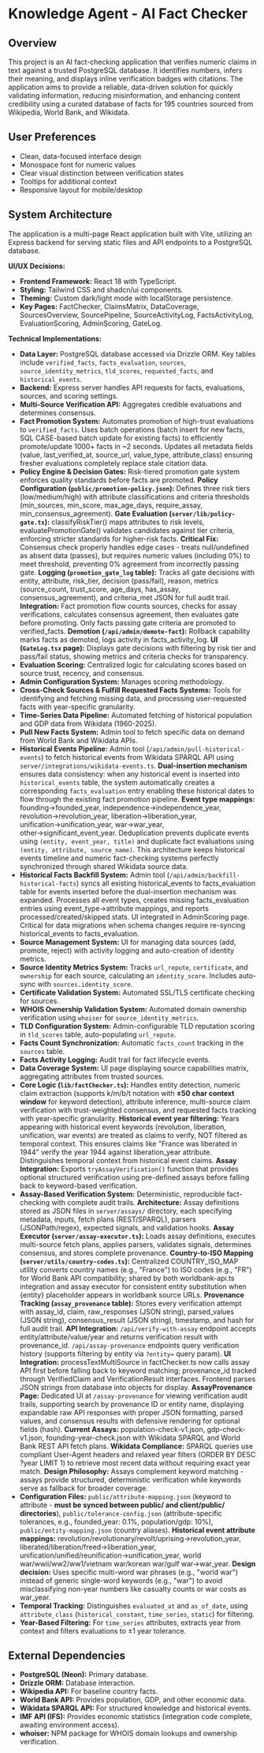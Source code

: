 # Knowledge Agent - AI Fact Checker

## Overview
This project is an AI fact-checking application that verifies numeric claims in text against a trusted PostgreSQL database. It identifies numbers, infers their meaning, and displays inline verification badges with citations. The application aims to provide a reliable, data-driven solution for quickly validating information, reducing misinformation, and enhancing content credibility using a curated database of facts for 195 countries sourced from Wikipedia, World Bank, and Wikidata.

## User Preferences
- Clean, data-focused interface design
- Monospace font for numeric values
- Clear visual distinction between verification states
- Tooltips for additional context
- Responsive layout for mobile/desktop

## System Architecture
The application is a multi-page React application built with Vite, utilizing an Express backend for serving static files and API endpoints to a PostgreSQL database.

**UI/UX Decisions:**
- **Frontend Framework:** React 18 with TypeScript.
- **Styling:** Tailwind CSS and shadcn/ui components.
- **Theming:** Custom dark/light mode with localStorage persistence.
- **Key Pages:** FactChecker, ClaimsMatrix, DataCoverage, SourcesOverview, SourcePipeline, SourceActivityLog, FactsActivityLog, EvaluationScoring, AdminScoring, GateLog.

**Technical Implementations:**
- **Data Layer:** PostgreSQL database accessed via Drizzle ORM. Key tables include `verified_facts`, `facts_evaluation`, `sources`, `source_identity_metrics`, `tld_scores`, `requested_facts`, and `historical_events`.
- **Backend:** Express server handles API requests for facts, evaluations, sources, and scoring settings.
- **Multi-Source Verification API:** Aggregates credible evaluations and determines consensus.
- **Fact Promotion System:** Automates promotion of high-trust evaluations to `verified_facts`. Uses batch operations (batch insert for new facts, SQL CASE-based batch update for existing facts) to efficiently promote/update 1000+ facts in ~2 seconds. Updates all metadata fields (value, last_verified_at, source_url, value_type, attribute_class) ensuring fresher evaluations completely replace stale citation data.
- **Policy Engine & Decision Gates:** Risk-tiered promotion gate system enforces quality standards before facts are promoted. **Policy Configuration (`public/promotion-policy.json`):** Defines three risk tiers (low/medium/high) with attribute classifications and criteria thresholds (min_sources, min_score, max_age_days, require_assay, min_consensus_agreement). **Gate Evaluation (`server/lib/policy-gate.ts`):** classifyRiskTier() maps attributes to risk levels, evaluatePromotionGate() validates candidates against tier criteria, enforcing stricter standards for higher-risk facts. **Critical Fix:** Consensus check properly handles edge cases - treats null/undefined as absent data (passes), but requires numeric values (including 0%) to meet threshold, preventing 0% agreement from incorrectly passing gate. **Logging (`promotion_gate_log` table):** Tracks all gate decisions with entity, attribute, risk_tier, decision (pass/fail), reason, metrics (source_count, trust_score, age_days, has_assay, consensus_agreement), and criteria_met JSON for full audit trail. **Integration:** Fact promotion flow counts sources, checks for assay verifications, calculates consensus agreement, then evaluates gate before promoting. Only facts passing gate criteria are promoted to verified_facts. **Demotion (`/api/admin/demote-fact`):** Rollback capability marks facts as demoted, logs activity in facts_activity_log. **UI (`GateLog.tsx` page):** Displays gate decisions with filtering by risk tier and pass/fail status, showing metrics and criteria checks for transparency.
- **Evaluation Scoring:** Centralized logic for calculating scores based on source trust, recency, and consensus.
- **Admin Configuration System:** Manages scoring methodology.
- **Cross-Check Sources & Fulfill Requested Facts Systems:** Tools for identifying and fetching missing data, and processing user-requested facts with year-specific granularity.
- **Time-Series Data Pipeline:** Automated fetching of historical population and GDP data from Wikidata (1960-2025).
- **Pull New Facts System:** Admin tool to fetch specific data on demand from World Bank and Wikidata APIs.
- **Historical Events Pipeline:** Admin tool (`/api/admin/pull-historical-events`) to fetch historical events from Wikidata SPARQL API using `server/integrations/wikidata-events.ts`. **Dual-insertion mechanism** ensures data consistency: when any historical event is inserted into `historical_events` table, the system automatically creates a corresponding `facts_evaluation` entry enabling these historical dates to flow through the existing fact promotion pipeline. **Event type mappings:** founding→founded_year, independence→independence_year, revolution→revolution_year, liberation→liberation_year, unification→unification_year, war→war_year, other→significant_event_year. Deduplication prevents duplicate events using `(entity, event_year, title)` and duplicate fact evaluations using `(entity, attribute, source_name)`. This architecture keeps historical events timeline and numeric fact-checking systems perfectly synchronized through shared Wikidata source data.
- **Historical Facts Backfill System:** Admin tool (`/api/admin/backfill-historical-facts`) syncs all existing historical_events to facts_evaluation table for events inserted before the dual-insertion mechanism was expanded. Processes all event types, creates missing facts_evaluation entries using event_type→attribute mappings, and reports processed/created/skipped stats. UI integrated in AdminScoring page. Critical for data migrations when schema changes require re-syncing historical_events to facts_evaluation.
- **Source Management System:** UI for managing data sources (add, promote, reject) with activity logging and auto-creation of identity metrics.
- **Source Identity Metrics System:** Tracks `url_repute`, `certificate`, and `ownership` for each source, calculating an `identity_score`. Includes auto-sync with `sources.identity_score`.
- **Certificate Validation System:** Automated SSL/TLS certificate checking for sources.
- **WHOIS Ownership Validation System:** Automated domain ownership verification using `whoiser` for `source_identity_metrics`.
- **TLD Configuration System:** Admin-configurable TLD reputation scoring in `tld_scores` table, auto-populating `url_repute`.
- **Facts Count Synchronization:** Automatic `facts_count` tracking in the `sources` table.
- **Facts Activity Logging:** Audit trail for fact lifecycle events.
- **Data Coverage System:** UI page displaying source capabilities matrix, aggregating attributes from trusted sources.
- **Core Logic (`lib/factChecker.ts`):** Handles entity detection, numeric claim extraction (supports k/m/b/t notation with **±50 char context window** for keyword detection), attribute inference, multi-source claim verification with trust-weighted consensus, and requested facts tracking with year-specific granularity. **Historical event year filtering:** Years appearing with historical event keywords (revolution, liberation, unification, war events) are treated as claims to verify, NOT filtered as temporal context. This ensures claims like "France was liberated in 1944" verify the year 1944 against liberation_year attribute. Distinguishes temporal context from historical event claims. **Assay Integration:** Exports `tryAssayVerification()` function that provides optional structured verification using pre-defined assays before falling back to keyword-based verification.
- **Assay-Based Verification System:** Deterministic, reproducible fact-checking with complete audit trails. **Architecture:** Assay definitions stored as JSON files in `server/assays/` directory, each specifying metadata, inputs, fetch plans (REST/SPARQL), parsers (JSONPath/regex), expected signals, and validation hooks. **Assay Executor (`server/assay-executor.ts`):** Loads assay definitions, executes multi-source fetch plans, applies parsers, validates signals, determines consensus, and stores complete provenance. **Country-to-ISO Mapping (`server/utils/country-codes.ts`):** Centralized COUNTRY_ISO_MAP utility converts country names (e.g., "France") to ISO codes (e.g., "FR") for World Bank API compatibility; shared by both worldbank-api.ts integration and assay executor for consistent entity substitution when {entity} placeholder appears in worldbank source URLs. **Provenance Tracking (`assay_provenance` table):** Stores every verification attempt with assay_id, claim, raw_responses (JSON string), parsed_values (JSON string), consensus_result (JSON string), timestamp, and hash for full audit trail. **API Integration:** `/api/verify-with-assay` endpoint accepts entity/attribute/value/year and returns verification result with provenance_id. `/api/assay-provenance` endpoints query verification history (supports filtering by entity via `?entity=` query param). **UI Integration:** processTextMultiSource in factChecker.ts now calls assay API first before falling back to keyword matching; provenance_id tracked through VerifiedClaim and VerificationResult interfaces. Frontend parses JSON strings from database into objects for display. **AssayProvenance Page:** Dedicated UI at `/assay-provenance` for viewing verification audit trails, supporting search by provenance ID or entity name, displaying expandable raw API responses with proper JSON formatting, parsed values, and consensus results with defensive rendering for optional fields (hash). **Current Assays:** population-check-v1.json, gdp-check-v1.json, founding-year-check.json with Wikidata SPARQL and World Bank REST API fetch plans. **Wikidata Compliance:** SPARQL queries use compliant User-Agent headers and relaxed year filters (ORDER BY DESC ?year LIMIT 1) to retrieve most recent data without requiring exact year match. **Design Philosophy:** Assays complement keyword matching - assays provide structured, deterministic verification while keywords serve as fallback for broader coverage.
- **Configuration Files:** `public/attribute-mapping.json` (keyword to attribute - **must be synced between public/ and client/public/ directories**), `public/tolerance-config.json` (attribute-specific tolerances, e.g., founded_year: 0.1%, population/gdp: 10%), `public/entity-mapping.json` (country aliases). **Historical event attribute mappings:** revolution/revolutionary/revolt/uprising→revolution_year, liberated/liberation/freed→liberation_year, unification/unified/reunification→unification_year, world war/wwii/ww2/ww1/vietnam war/korean war/gulf war→war_year. **Design decision:** Uses specific multi-word war phrases (e.g., "world war") instead of generic single-word keywords (e.g., "war") to avoid misclassifying non-year numbers like casualty counts or war costs as war_year.
- **Temporal Tracking:** Distinguishes `evaluated_at` and `as_of_date`, using `attribute_class` (`historical_constant`, `time_series`, `static`) for filtering.
- **Year-Based Filtering:** For `time_series` attributes, extracts year from context and filters evaluations to ±1 year tolerance.

## External Dependencies
- **PostgreSQL (Neon):** Primary database.
- **Drizzle ORM:** Database interaction.
- **Wikipedia API:** For baseline country facts.
- **World Bank API:** Provides population, GDP, and other economic data.
- **Wikidata SPARQL API:** For structured knowledge and historical events.
- **IMF API (IFS):** Provides economic statistics (integration code complete, awaiting environment access).
- **whoiser:** NPM package for WHOIS domain lookups and ownership verification.